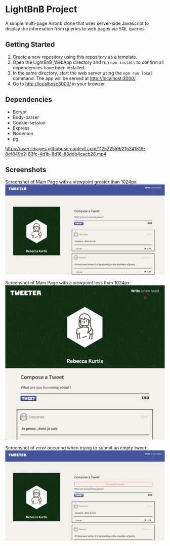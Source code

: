 # LightBnB Project

A simple multi-page Airbnb clone that uses server-side Javascript to display the information from queries to web pages via SQL queries.


## Getting Started

1. [Create](https://docs.github.com/en/repositories/creating-and-managing-repositories/creating-a-repository-from-a-template) a new repository using this repository as a template.
2. Open the LightBnB_WebApp directory and run `npm install` to confirm all dependencies have been installed. 
3. In the same directory, start the web server using the `npm run local` command. The app will be served at <http://localhost:3000/>.
4. Go to <http://localhost:3000/> in your browser.

## 

## Dependencies

- Bcrypt
- Body-parser
- Cookie-session
- Express
- Nodemon
- pg

https://user-images.githubusercontent.com/112522559/215241819-8ef849e2-83fc-4d1b-8d16-83ddb4cacb28.mp4



## Screenshots

Screenshot of Main Page with a viewpoint greater than 1024px:
!["Screenshot of Main Page with a viewpoint greater than 1024px"](https://github.com/rebecca-kurtis/tweeter/blob/master/docs/Screenshot%202023-01-07%20at%205.50.27%20PM.png)

Screenshot of Main Page with a viewpoint less than 1024px:
!["Screenshot of Main Page with a viewpoint less than 1024px"](https://github.com/rebecca-kurtis/tweeter/blob/master/docs/Screenshot%202023-01-07%20at%205.50.39%20PM.png)

Screenshot of error occuring when trying to submit an empty tweet:
!["Screenshot of error occuring when trying to submit an empty tweet"](https://github.com/rebecca-kurtis/tweeter/blob/master/docs/Screenshot%202023-01-07%20at%205.51.31%20PM.png)
